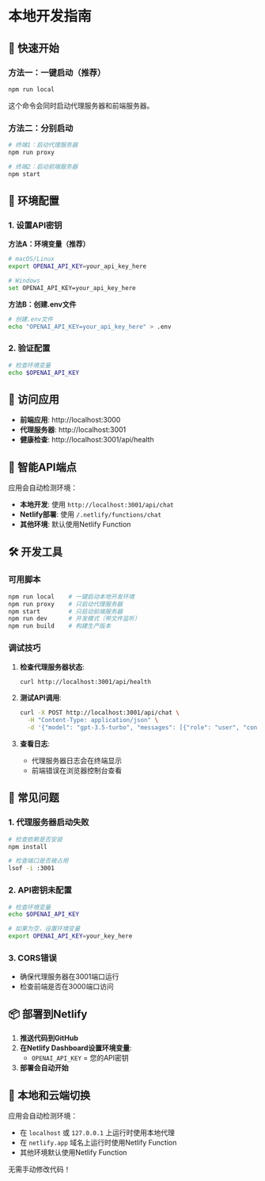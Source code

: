 # 本地开发指南

## 🚀 快速开始

### 方法一：一键启动（推荐）
```bash
npm run local
```
这个命令会同时启动代理服务器和前端服务器。

### 方法二：分别启动
```bash
# 终端1：启动代理服务器
npm run proxy

# 终端2：启动前端服务器
npm start
```

## 🔧 环境配置

### 1. 设置API密钥

**方法A：环境变量（推荐）**
```bash
# macOS/Linux
export OPENAI_API_KEY=your_api_key_here

# Windows
set OPENAI_API_KEY=your_api_key_here
```

**方法B：创建.env文件**
```bash
# 创建.env文件
echo "OPENAI_API_KEY=your_api_key_here" > .env
```

### 2. 验证配置
```bash
# 检查环境变量
echo $OPENAI_API_KEY
```

## 📱 访问应用

- **前端应用**: http://localhost:3000
- **代理服务器**: http://localhost:3001
- **健康检查**: http://localhost:3001/api/health

## 🔄 智能API端点

应用会自动检测环境：

- **本地开发**: 使用 `http://localhost:3001/api/chat`
- **Netlify部署**: 使用 `/.netlify/functions/chat`
- **其他环境**: 默认使用Netlify Function

## 🛠️ 开发工具

### 可用脚本
```bash
npm run local    # 一键启动本地开发环境
npm run proxy    # 只启动代理服务器
npm start        # 只启动前端服务器
npm run dev      # 开发模式（带文件监听）
npm run build    # 构建生产版本
```

### 调试技巧
1. **检查代理服务器状态**:
   ```bash
   curl http://localhost:3001/api/health
   ```

2. **测试API调用**:
   ```bash
   curl -X POST http://localhost:3001/api/chat \
     -H "Content-Type: application/json" \
     -d '{"model": "gpt-3.5-turbo", "messages": [{"role": "user", "content": "Hello"}]}'
   ```

3. **查看日志**:
   - 代理服务器日志会在终端显示
   - 前端错误在浏览器控制台查看

## 🚨 常见问题

### 1. 代理服务器启动失败
```bash
# 检查依赖是否安装
npm install

# 检查端口是否被占用
lsof -i :3001
```

### 2. API密钥未配置
```bash
# 检查环境变量
echo $OPENAI_API_KEY

# 如果为空，设置环境变量
export OPENAI_API_KEY=your_key_here
```

### 3. CORS错误
- 确保代理服务器在3001端口运行
- 检查前端是否在3000端口访问

## 📦 部署到Netlify

1. **推送代码到GitHub**
2. **在Netlify Dashboard设置环境变量**:
   - `OPENAI_API_KEY` = 您的API密钥
3. **部署会自动开始**

## 🔄 本地和云端切换

应用会自动检测环境：
- 在 `localhost` 或 `127.0.0.1` 上运行时使用本地代理
- 在 `netlify.app` 域名上运行时使用Netlify Function
- 其他环境默认使用Netlify Function

无需手动修改代码！
